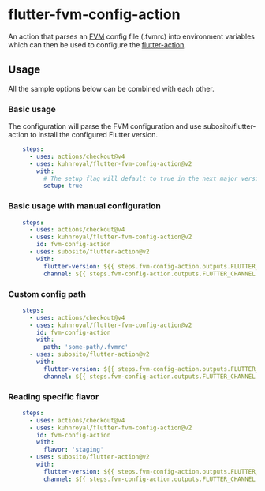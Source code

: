 # flutter-fvm-config-action
An action that parses an [FVM](https://github.com/leoafarias/fvm) config file (.fvmrc) into environment variables which 
can then be used to configure the [flutter-action](https://github.com/subosito/flutter-action).

## Usage

All the sample options below can be combined with each other.

### Basic usage

The configuration will parse the FVM configuration and use subosito/flutter-action to install the configured Flutter version.

```yaml
    steps:
      - uses: actions/checkout@v4
      - uses: kuhnroyal/flutter-fvm-config-action@v2
        with:
          # The setup flag will default to true in the next major version (v3)
          setup: true
```

### Basic usage with manual configuration
```yaml
    steps:
      - uses: actions/checkout@v4
      - uses: kuhnroyal/flutter-fvm-config-action@v2
        id: fvm-config-action
      - uses: subosito/flutter-action@v2
        with:
          flutter-version: ${{ steps.fvm-config-action.outputs.FLUTTER_VERSION }}
          channel: ${{ steps.fvm-config-action.outputs.FLUTTER_CHANNEL }}
```

### Custom config path
```yaml
    steps:
      - uses: actions/checkout@v4
      - uses: kuhnroyal/flutter-fvm-config-action@v2
        id: fvm-config-action
        with:
          path: 'some-path/.fvmrc'
      - uses: subosito/flutter-action@v2
        with:
          flutter-version: ${{ steps.fvm-config-action.outputs.FLUTTER_VERSION }}
          channel: ${{ steps.fvm-config-action.outputs.FLUTTER_CHANNEL }}
```

### Reading specific flavor
```yaml
    steps:
      - uses: actions/checkout@v4
      - uses: kuhnroyal/flutter-fvm-config-action@v2
        id: fvm-config-action
        with:
          flavor: 'staging'
      - uses: subosito/flutter-action@v2
        with:
          flutter-version: ${{ steps.fvm-config-action.outputs.FLUTTER_VERSION }}
          channel: ${{ steps.fvm-config-action.outputs.FLUTTER_CHANNEL }}
```